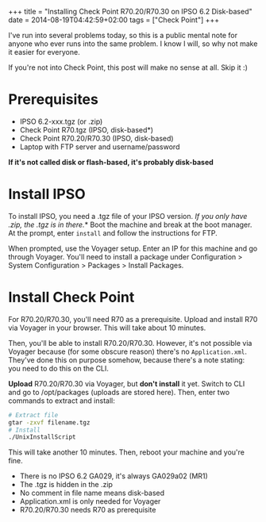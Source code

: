 +++
title = "Installing Check Point R70.20/R70.30 on IPSO 6.2 Disk-based"
date = 2014-08-19T04:42:59+02:00
tags = ["Check Point"]
+++

I've run into several problems today, so this is a public mental note for anyone who ever runs into the same problem. I know I will, so why not make it easier for everyone.

If you're not into Check Point, this post will make no sense at all. Skip it :)
# Prerequisites
* IPSO 6.2-xxx.tgz (or .zip)
* Check Point R70.tgz (IPSO, disk-based*)
* Check Point R70.20/R70.30 (IPSO, disk-based)
* Laptop with FTP server and username/password

**If it's not called disk or flash-based, it's probably disk-based**

# Install IPSO
To install IPSO, you need a .tgz file of your IPSO version.  *If you only have .zip, the .tgz is in there.** Boot the machine and break at the boot manager. At the prompt, enter `install` and follow the instructions for FTP.

When prompted, use the Voyager setup. Enter an IP for this machine and go through Voyager. You'll need to install a package under Configuration > System Configuration > Packages > Install Packages.
# Install Check Point
For R70.20/R70.30, you'll need R70 as a prerequisite. Upload and install R70 via Voyager in your browser. This will take about 10 minutes.

Then, you'll be able to install R70.20/R70.30. However, it's not possible via Voyager because (for some obscure reason) there's no `Application.xml`. They've done this on purpose somehow, because there's a note stating: you need to do this on the CLI.

**Upload** R70.20/R70.30 via Voyager, but **don't install** it yet. Switch to CLI and go to /opt/packages (uploads are stored here). Then, enter two commands to extract and install:

```bash
# Extract file
gtar -zxvf filename.tgz
# Install
./UnixInstallScript
```

This will take another 10 minutes. Then, reboot your machine and you're fine.

* There is no IPSO 6.2 GA029, it's always GA029a02 (MR1)
* The .tgz is hidden in the .zip
* No comment in file name means disk-based
* Application.xml is only needed for Voyager
* R70.20/R70.30 needs R70 as prerequisite